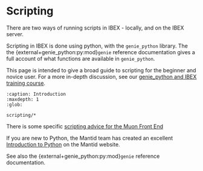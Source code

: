 # Scripting

There are two ways of running scripts in IBEX - locally, and on the IBEX server.

Scripting in IBEX is done using python, with the `genie_python` library. The the {external+genie_python:py:mod}`genie` reference documentation gives a full account of what functions are available in `genie_python`.

This page is intended to give a broad guide to scripting for the
beginner and novice user. For a more in-depth discussion, see our [genie_python and IBEX training course](scripting/training_course/genie_python-and-IBEX-(Introduction)).

```{toctree}
:caption: Introduction
:maxdepth: 1
:glob:

scripting/*
```

There is some specific [scripting advice for the Muon Front End](/inst_specific/Guidance-on-Writing-Scripts-for-the-Muon-Front-End)

If you are new to Python, the Mantid team has created an excellent [Introduction to Python](http://www.mantidproject.org/Introduction_To_Python>) on the Mantid website.

See also the {external+genie_python:py:mod}`genie` reference documentation.
